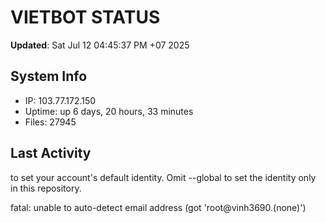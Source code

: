 # VIETBOT STATUS
**Updated**: Sat Jul 12 04:45:37 PM +07 2025

## System Info
- IP: 103.77.172.150
- Uptime: up 6 days, 20 hours, 33 minutes
- Files: 27945

## Last Activity

to set your account's default identity.
Omit --global to set the identity only in this repository.

fatal: unable to auto-detect email address (got 'root@vinh3690.(none)')
